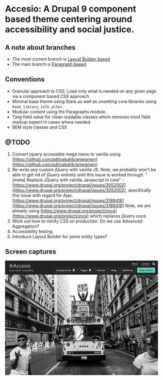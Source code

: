 # Accesio: A Drupal 9 component based theme centering around accessibility and social justice.

## A note about branches
* The most current branch is [Layout Builder based](https://github.com/danny-englander/drupal-accesio/commits/layout-builder)
* The main branch is [Paragraph based](https://github.com/danny-englander/drupal-accesio/commits/main)

## Conventions
* Granular approach to CSS. Load only what is needed on any given page via a component based CSS approach.
* Minimal base theme using Stark as well as unsetting core libraries using `hook_library_info_alter`.
* Modular content using the Paragraphs module.
* Twig field value for clean readable classes which removes most field markup expect in cases where needed.
* BEM style classes and CSS

## @TODO
1. Convert jquery accessible mega menu to vanilla using [https://github.com/adityakahb/amegmen](https://github.com/adityakahb/amegmen)
2. Re-write any custom jQuery with vanilla JS. Note, we probably won't be able to get rid of jQuery entirely until this issue is worked through. "[meta] Replace JQuery with vanilla Javascript in core" - [https://www.drupal.org/project/drupal/issues/3052002](https://www.drupal.org/project/drupal/issues/3052002), specifically this issue with regard for Ajax. [https://www.drupal.org/project/drupal/issues/3189416](https://www.drupal.org/project/drupal/issues/3189416) Note, we are already using [https://www.drupal.org/project/once](https://www.drupal.org/project/once) which replaces jQuery once.
3. Work out how to minify CSS on production. Do we use Advanced Aggregation?
4. Accessibility testing
5. Introduce Layout Builder for some entity types?

## Screen captures
![screenshot](web/themes/custom/accesio/screenshot.png)


